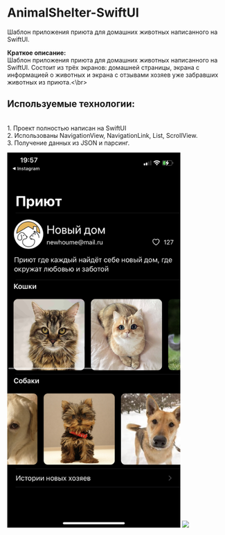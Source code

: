# AnimalShelter-SwiftUI
Шаблон приложения приюта для домашних животных написанного на SwiftUI.

<b>Краткое описание: </b>
<br> Шаблон приложения приюта для домашних животных написанного на SwiftUI. Состоит из трёх экранов: домашней страницы, экрана с информацией о животных и экрана с отзывами хозяев уже забравших животных из приюта.<\br>
## Используемые технологии: 
 
<br> 1. Проект полностью написан на SwiftUI</br> 
2. Использованы NavigationView, NavigationLink, List, ScrollView.
<br> 3. Получение данных из JSON и парсинг. </br>

<img src="https://github.com/ValentinaLuchinovich/AnimalShelter-SwiftUI/blob/Screenshots/IMG_6750.PNG" width="400"/> <img src="https://github.com/ValentinaLuchinovich/MyPlaces/blob/Screenshots/IMG_6551.PNG" width="400"/>

